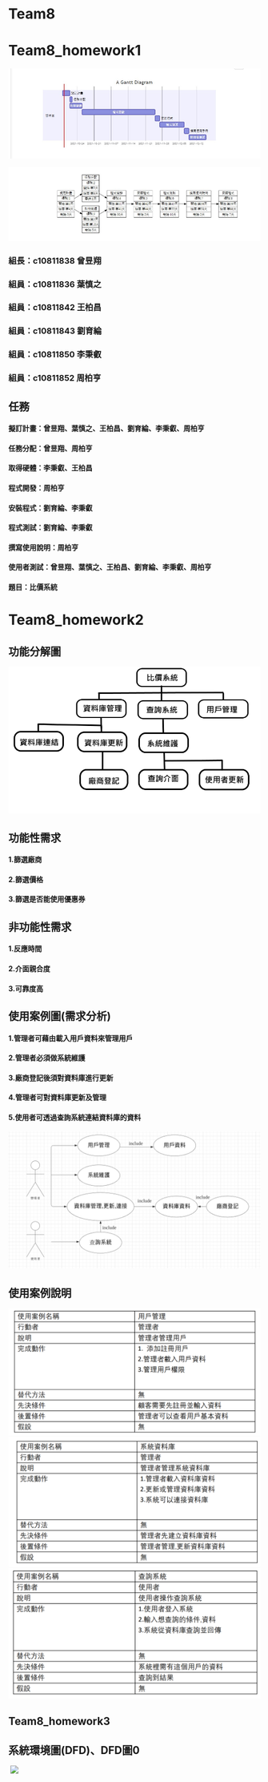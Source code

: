 # Team8

# Team8_homework1

![gantt](小組甘特圖.jpg)

![PERTCPM](PERTCPM.jpg)



### 組長：c10811838 曾昱翔
### 組員：c10811836 葉慎之
### 組員：c10811842 王柏昌
### 組員：c10811843 劉育綸
### 組員：c10811850 李秉叡
### 組員：c10811852 周柏亨

## 任務
#### 擬訂計畫：曾昱翔、葉慎之、王柏昌、劉育綸、李秉叡、周柏亨
#### 任務分配：曾昱翔、周柏亨
#### 取得硬體：李秉叡、王柏昌
#### 程式開發：周柏亨
#### 安裝程式：劉育綸、李秉叡
#### 程式測試：劉育綸、李秉叡
#### 撰寫使用說明：周柏亨
#### 使用者測試：曾昱翔、葉慎之、王柏昌、劉育綸、李秉叡、周柏亨

#### 題目：比價系統

# Team8_homework2

## 功能分解圖
![](2021_1018HW第二題.png)

## 功能性需求
#### 1.篩選廠商
#### 2.篩選價格
#### 3.篩選是否能使用優惠券

## 非功能性需求
#### 1.反應時間
#### 2.介面親合度
#### 3.可靠度高

## 使用案例圖(需求分析)
#### 1.管理者可藉由載入用戶資料來管理用戶
#### 2.管理者必須做系統維護
#### 3.廠商登記後須對資料庫進行更新
#### 4.管理者可對資料庫更新及管理
#### 5.使用者可透過查詢系統連結資料庫的資料
![](使用案例圖.png)

## 使用案例說明
![](使用案例說明1.png)
![](使用案例說明2.png)
![](使用案例說明3.png)

## Team8_homework3

## 系統環境圖(DFD)、DFD圖0
![]()
![](DFD圖0.png)
